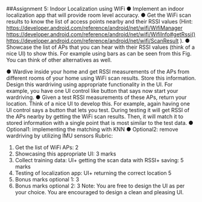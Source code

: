 

##Assignment 5: Indoor Localization using WIFi
● Implement an indoor localization app that will provide room level accuracy.
● Get the WiFi scan results to know the list of access points nearby and their RSSI values
(Hint: https://developer.android.com/reference/android/net/wifi/WifiManager
https://developer.android.com/reference/android/net/wifi/WifiInfo#getRssi()
https://developer.android.com/reference/android/net/wifi/ScanResult
).
● Showcase the list of APs that you can hear with their RSSI values (think of a nice UI) to
show this. For example using bars as can be seen from this Fig. You can think of other
alternatives as well.

● Wardive inside your home and get RSSI measurements of the APs from different rooms
of your home using WiFi scan results. Store this information. Design this wardriving
using appropriate functionality in the UI. For example, you have one UI control like
button that says now start your wardriving.
● Given a test RSSI measurements of these APs, return your location. Think of a nice UI
to develop this. For example, again having one UI control says a button that lets you
test. During testing it will get RSSI of the APs nearby by getting the WiFi scan results.
Then, it will match it to stored information with a single point that is most similar to the
test data.
● Optional1: implementing the matching with KNN
● Optional2: remove wardriving by utilizing IMU sensors
Rubric:
1. Get the list of WiFi APs: 2
2. Showcasing this appropriate UI: 3 marks
3. Collect training data: UI+ getting the scan data with RSSI+ saving: 5 marks
4. Testing of localization app: UI+ returning the correct location 5
5. Bonus marks optional 1: 3
6. Bonus marks optional 2: 3
Note: You are free to design the UI as per your choice. You are encouraged to design a clean
and pleasing UI.